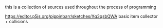 this is a collection of sources used throughout the process of programming


https://editor.p5js.org/pippinbarr/sketches/Xq3qsbQWA
basic item collector + collisions